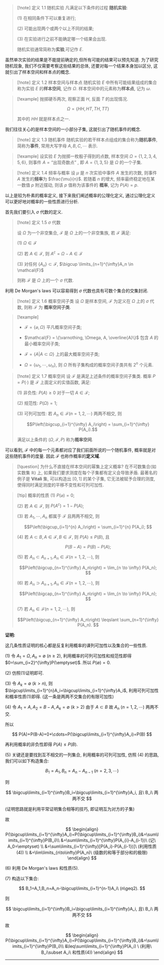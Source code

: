 > [!note] 定义 1.1 随机实验
> 凡满足以下条件的过程 **随机实验**:
> 
> (1) 在相同条件下可以重复进行;
> 
> (2) 可能出现两个或两个以上不同的结果;
> 
> (3) 在实验进行之前不能确定哪一个结果会出现.
> 
> 随机实验通常简称为**实验**,可记作 $E$.

虽然单次实验的结果是不能提前确定的,但所有可能的结果可以预先知道. 为了研究随机现象, 我们不仅需要考察这些结果的总体, 还要对每一个结果本身加以区分, 这就引出了样本空间和样本点的概念.

>[!note] 定义 1.2 样本空间与样本点
> 随机实验 $E$ 中所有可能结果组成的集合称为实验 $E$ 的**样本空间**, 记作 $\Omega$. 样本空间中的元素称为**样本点**, 记为 $\omega$.

>[!example] 
> 抛掷硬币两次, 观察正面 $H$, 反面 $T$ 的出现情况.
> 
> $$
> \Omega = \{HH,HT,TH,TT\}
> $$
> 
> 其中的 $HH$ 就是样本点之一.
> 

我们往往关心的是样本空间的一小部分子集, 这就引出了随机事件的概念.

> [!note] 定义 1.3 随机事件
> 随机实验的若干样本点组成的集合称为**随机事件**, 简称为**事件**, 常用大写字母 $A,B,C,\cdots$ 表示.

>[!example] 
>设实验 $E$ 为抛掷一枚骰子得到的点数, 样本空间 $\Omega=\{1,2,3,4,5,6\}$, 则事件 $A=\text{``出现奇数点''}$ , 即 $A=\{1,3,5\}$ 是 $\Omega$ 的一个子集.
>

>[!note] 定义 1.4 频率与概率
> 设 $\mu$ 是 $n$ 次实验中事件 $A$ 发生的次数, 则事件 $A$ 发生的**频率**为 $\frac{\mu}{n}$. 若随着 $n$ 的增大, 频率最终稳定地在某一数值 $p$ 附近摆动, 则该 $p$ 值称为该事件的 **概率**, 记为 $P(A)=p$.

以上是较为朴素的概率定义, 接下来我们阐述概率的公理化定义, 通过公理化定义可以更好地对概率的一些性质进行分析.

首先我们要引入 $\sigma$ 代数的定义.

>[!note] 定义 1.5 $\sigma$ 代数
>
> 设 $\Omega$ 为一个非空集合, $\mathcal{F}$ 是 $\Omega$ 上的一个非空集族, 若 $\mathcal{F}$ 满足:
> 
> (1) $\Omega \in \mathcal{F}$
> 
> (2) 若 $A \in \mathcal{F}$, 则 $A^c=\Omega-A\in \mathcal{F}$
> 
> (3) 对任何 $\{A_n\} \subset \mathcal{F}$, $\bigcup \limits_{n=1}^{\infty}A_n \in \mathcal{F}$
> 
> 则称 $\mathcal{F}$ 是 $\Omega$ 上的一个 $\sigma$ 代数.

利用 De Morgan's laws 可以容易得到 $\sigma$ 代数也具有可数个集合的交集封闭.

>[!note] 定义 1.6 概率空间子类
>设 $\Omega$ 是样本空间, $\mathcal{F}$ 为定义在 $\Omega$ 上的 $\sigma$ 代数, 则称 $\mathcal{F}$ 为 **概率空间子类**.

>[!example] 
>- $\mathcal{F} = \{\varnothing, \Omega\}$ 平凡概率空间子类;
>
>- $\mathcal{F} = \{\varnothing, \Omega, A, \overline{A}\}$ 包含 $A$ 的最小概率空间子类;
>
>- $\mathcal{F} = \{A | A \subset \Omega\}$  上的最大概率空间子类;
>
>- $\Omega = \{\omega_1, \cdots, \omega_n\}$, 则 $\Omega$ 所有子集构成的概率空间子类共有 $2^n$ 个元素.

>[!note] 定义 1.7 概率空间
> 设 $\mathcal{F}$ 是满足上述条件的概率空间子集类. 概率 $P = P(\cdot)$ 是 $\mathcal{F}$ 上面定义的实值函数, 满足:
> 
> (1) 非负性: $P(A) \geqslant 0$ 对于一切 $A \in \mathcal{F}$;
> 
> (2) 规范性: $P(\Omega) = 1$;
> 
> (3) 可列可加性: 若 $A_n \in \mathcal{F}(n = 1, 2, \cdots)$ 两两不相交, 则
> 
> $$P\left(\bigcup_{i=1}^{\infty} A_i\right) = \sum_{i=1}^{\infty} P(A_i).$$
> 
> 满足以上条件的 $(\Omega, \mathcal{F}, P)$ 称为**概率空间**.

可以看到, $\mathcal{F}$ 中的每一个元素都对应了我们前面所说的一个随机事件, 概率就是对这些随机事件的度量. 因此 $\mathcal{F}$ 也称作概率的**定义域**.

>[!question] 为什么不直接在样本空间的幂集上定义概率?
> 在不可数集合(如实数集 $\mathbb{R}$) 上, 如果我们要求测度在每个子集都有定义会导致矛盾. 最著名的例子是 **Vitali** 集, 可以构造出 $[0,1]$ 的某个子集, 它无法被赋予合理的测度, 使得同时满足测度的平移不变性和可列可加性.


>[!tip] 概率的性质
> (1) $P(\varnothing) = 0$;
> 
> (2) 若 $A \in \mathcal{F}$, 则 $P(A^c) = 1 - P(A)$;
> 
> (3) 若 $A_1, \cdots, A_n$ 都属于 $\mathcal{F}$ 且两两不相交, 则
> 
> $$P\left(\bigcup_{i=1}^{n} A_i\right) = \sum_{i=1}^{n} P(A_i); $$
> 
> (4) 若 $A \subset B, A \in \mathcal{F}, B \in \mathcal{F}$, 则 $P(A) \leqslant P(B)$, 且
> 
> $$P(B - A) = P(B) - P(A); $$
> 
> (5) 若 $A_n \subset A_{n+1}, A_n \in \mathcal{F}(n = 1, 2, \cdots)$, 则
> 
> $$P\left(\bigcup_{n=1}^{\infty} A_n\right) = \lim_{n \to \infty} P(A_n); $$
> 
> (6) 若 $A_n \supset A_{n+1}, A_n \in \mathcal{F}(n = 1, 2, \cdots)$, 则
> 
> $$P\left(\bigcap_{n=1}^{\infty} A_n\right) = \lim_{n \to \infty} P(A_n); $$
> 
> (7) 若 $A_n \in \mathcal{F}(n = 1, 2, \cdots)$, 则
> 
> $$P\left(\bigcup_{n=1}^{\infty} A_n\right) \leqslant \sum_{n=1}^{\infty} P(A_n). $$

**证明:**

这几条性质证明的核心都是反复利用概率的课列可加性以及集合的一些性质.

(1) 令 $A_1=\Omega, A_n=\emptyset\ (n\geq2)$, 利用概率的可列可加性和规范性即得 $0=\sum_{i=2}^{\infty}P(\emptyset)$. 所以 $P(\emptyset)=0$.

(2) 仿照(1)证明即可.

(3) 令 $A_k=\emptyset\ (k>n)$, 则 $\bigcup\limits_{i=1}^{n}A_i=\bigcup\limits_{i=1}^{\infty}A_i$, 利用可列可加性和概率性质(1)即得. (这一条是两两不交集合的有限可加性)

(4) 令 $A_1=A, A_2=B-A, A_k=\emptyset\ (k>2)$ 由于 $A\subset B$ 故 $A_n\ (n=1,2,\cdots)$ 两两不交. 

所以

$$
P(A)+P(B-A)+0+\cdots=P(\bigcup\limits_{i=1}^{\infty}A_i)=P(B)
$$

再利用概率的非负性即得 $P(A)\leq P(B)$.

(5) 关键还是要找到互不相交的一列集合, 利用概率的可列可加性, 仿照 (4) 的思路, 我们可以如下构造集合:

$$B_1=A_1,B_n=A_n-A_{n-1}\ (n=2,3,\cdots)$$

则 

$$
\bigcup\limits_{i=1}^{\infty}B_i=\bigcup\limits_{i=1}^{\infty}A_i, 且\ B_i\ 两两不交
$$

(证明思路就是利用平常证明集合相等的技巧, 即证明互为对方的子集)

故 

$$
\begin{align}
P(\bigcup\limits_{i=1}^{\infty}A_i)=P(\bigcup\limits_{i=1}^{\infty}B_i)&=\sum\limits_{i=1}^{\infty}P(B_i)\\
&=\sum\limits_{i=1}^{\infty}P(A_{i}-A_{i-1})\ (记\ A_0=\emptyset) \\
&=\sum\limits_{i=1}^{\infty}[P(A_i)-P(A_{i-1})]\ (利用性质(4)) \\
&=\lim\limits_{n\to\infty}P(A_n)\ (级数的和等于部分和的极限)
\end{align}
$$

(6) 利用 De Morgan's laws 和性质(5).

(7) 构造以下集合:

$$
B_1=A_1,B_n=A_n-\bigcup\limits_{i=1}^{n-1}A_i\ (n\geq2).
$$

则

$$
\bigcup\limits_{i=1}^{\infty}B_i=\bigcup\limits_{i=1}^{\infty}A_i, 且\ B_i\ 两两不交
$$

故 

$$
\begin{align}
P(\bigcup\limits_{i=1}^{\infty}A_i)=P(\bigcup\limits_{i=1}^{\infty}B_i)&=\sum\limits_{i=1}^{\infty}P(B_i)\\
&\leq\sum\limits_{i=1}^{\infty}P(A_i) \ (利用\ B_i\subset A_i\ 和性质(4))
\end{align}
$$

---